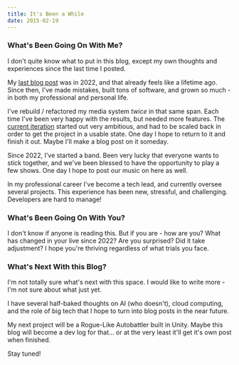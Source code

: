 ```yaml
---
title: It's Been a While
date: 2015-02-19
---
```


### What's Been Going On With Me?

I don't quite know what to put in this blog, except my own thoughts and experiences since the last time I posted.

My [last blog post](/2022/02/07/mediasystem) was in 2022, and that already feels like a lifetime ago. Since then, I've made mistakes, built tons of software, and grown so much - in both my professional and personal life.

I've rebuild / refactored my media system *twice* in that same span. Each time I've been very happy with the results, but needed more features. The [current iteration](https://github.com/johnyenter-briars/harmonize) started out very ambitious, and had to be scaled back in order to get the project in a usable state. One day I hope to return to it and finish it out. Maybe I'll make a blog post on it someday.

Since 2022, I've started a band. Been very lucky that everyone wants to stick together, and we've been blessed to have the opportunity to play a few shows. One day I hope to post our music on here as well.

In my professional career I've become a tech lead, and currently oversee several projects. This experience has been new, stressful, and challenging. Developers are hard to manage!

### What's Been Going On With You?

I don't know if anyone is reading this. But if you are - how are you? What has changed in your live since 2022? Are you surprised? Did it take adjustment? I hope you're thriving regardless of what trials you face.

### What's Next With this Blog?

I'm not totally sure what's next with this space. I would like to write more - I'm not sure about what just yet.

I have several half-baked thoughts on AI (who doesn't), cloud computing, and the role of big tech that I hope to turn into blog posts in the near future. 

My next project will be a Rogue-Like Autobattler built in Unity. Maybe this blog will become a dev log for that... or at the very least it'll get it's own post when finished. 

Stay tuned!